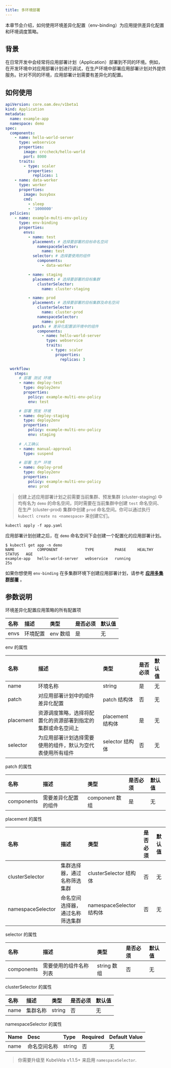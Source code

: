 ```yaml
---
title: 多环境部署
---
```


本章节会介绍，如何使用环境差异化配置（env-binding）为应用提供差异化配置和环境调度策略。

## 背景

在日常开发中会经常将应用部署计划（Application）部署到不同的环境。例如，在开发环境中对应用部署计划进行调试，在生产环境中部署应用部署计划对外提供服务。针对不同的环境，应用部署计划需要有差异化的配置。

## 如何使用

```yaml
apiVersion: core.oam.dev/v1beta1
kind: Application
metadata:
  name: example-app
  namespace: demo
spec:
  components:
    - name: hello-world-server
      type: webservice
      properties:
        image: crccheck/hello-world
        port: 8000
      traits:
        - type: scaler
          properties:
            replicas: 1
    - name: data-worker
      type: worker
      properties:
        image: busybox
        cmd:
          - sleep
          - '1000000'
  policies:
    - name: example-multi-env-policy
      type: env-binding
      properties:
        envs:
          - name: test
            placement: # 选择要部署的目标命名空间
              namespaceSelector:
                name: test
            selector: # 选择要使用的组件
              components:
                - data-worker

          - name: staging
            placement: # 选择要部署的目标集群
              clusterSelector:
                name: cluster-staging

          - name: prod
            placement: # 选择要部署的目标集群及命名空间
              clusterSelector:
                name: cluster-prod
              namespaceSelector:
                name: prod
            patch: # 差异化配置该环境中的组件
              components:
                - name: hello-world-server
                  type: webservice
                  traits:
                    - type: scaler
                      properties:
                        replicas: 3

  workflow:
    steps:
      # 部署 测试 环境
      - name: deploy-test
        type: deploy2env
        properties:
          policy: example-multi-env-policy
          env: test

      # 部署 预发 环境
      - name: deploy-staging
        type: deploy2env
        properties:
          policy: example-multi-env-policy
          env: staging
      
      # 人工确认
      - name: manual-approval 
        type: suspend

      # 部署 生产 环境
      - name: deploy-prod
        type: deploy2env
        properties:
          policy: example-multi-env-policy
          env: prod
```

> 创建上述应用部署计划之前需要当前集群、预发集群 (cluster-staging) 中均有名为 `demo` 的命名空间，同时需要在当前集群中创建 `test` 命名空间、在生产 (cluster-prod) 集群中创建 `prod` 命名空间。你可以通过执行 `kubectl create ns <namespace>` 来创建它们。

```shell
kubectl apply -f app.yaml
```

应用部署计划创建之后，在 `demo` 命名空间下会创建一个配置化的应用部署计划。

```shell
$ kubectl get app -n demo
NAME          COMPONENT            TYPE         PHASE     HEALTHY   STATUS   AGE
example-app   hello-world-server   webservice   running                      25s
```

如果你想使用 `env-binding` 在多集群环境下创建应用部署计划，请参考 **[应用多集群部署](../../case-studies/multi-cluster)** 。

## 参数说明

环境差异化配置应用策略的所有配置项 

| 名称                    | 描述                                                   | 类型     | 是否必须 | 默认值                                      |
| :---------------------- | :----------------------------------------------------- | :------- | :------- | :------------------------------------------ |
| envs                    | 环境配置                                               | env 数组 | 是       | 无                                          |

env 的属性

| 名称      | 描述                                                         | 类型             | 是否必须 | 默认值 |
| :-------- | :----------------------------------------------------------- | :--------------- | :------- | :----- |
| name      | 环境名称                                                     | string           | 是       | 无     |
| patch     | 对应用部署计划中的组件差异化配置                             | patch 结构体     | 否       | 无     |
| placement | 资源调度策略，选择将配置化的资源部署到指定的集群或命名空间上 | placement 结构体 | 是       | 无     |
| selector  | 为应用部署计划选择需要使用的组件，默认为空代表使用所有组件 | selector 结构体 | 否       | 无     |

patch 的属性

| 名称       | 描述                 | 类型           | 是否必须 | 默认值 |
| :--------- | :------------------- | :------------- | :------- | :----- |
| components | 需要差异化配置的组件 | component 数组 | 是       | 无     |

placement 的属性

| 名称              | 描述                                                                                                        | 类型                     | 是否必须 | 默认值 |
| :---------------- | :---------------------------------------------------------------------------------------------------------- | :----------------------- | :------- | :----- |
| clusterSelector   | 集群选择器，通过名称筛选集群                    | clusterSelector 结构体   | 否       | 无     |
| namespaceSelector   | 命名空间选择器，通过名称筛选集群                    | namespaceSelector 结构体   | 否       | 无     |

selector 的属性

| 名称       | 描述                 | 类型           | 是否必须 | 默认值 |
| :--------- | :------------------- | :------------- | :------- | :----- |
| components | 需要使用的组件名称列表 | string 数组 | 否       | 无     |

clusterSelector 的属性

| 名称   | 描述     | 类型              | 是否必须 | 默认值 |
| :----- | :------- | :---------------- | :------- | :----- |
| name   | 集群名称 | string            | 否       | 无     |

namespaceSelector 的属性

Name | Desc | Type | Required | Default Value
:----------- | :------------ | :------------ | :------------ | :------------
name | 命名空间名称 | string | 否 | 无

> 你需要升级至 KubeVela v1.1.5+ 来启用 `namespaceSelector`.